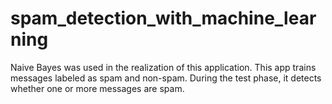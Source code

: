# spam_detection_with_machine_learning #

Naive Bayes was used in the realization of this application. This app trains messages labeled as spam and non-spam.
During the test phase, it detects whether one or more messages are spam.


